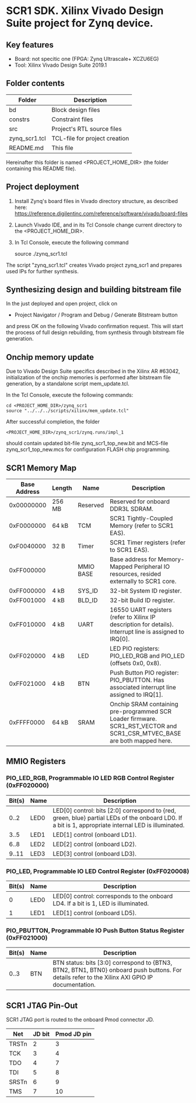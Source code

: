 # SCR1 SDK. Xilinx Vivado Design Suite project for Zynq device.

## Key features
* Board: not specitic one (FPGA: Zynq Ultrascale+ XCZU6EG)
* Tool: Xilinx Vivado Design Suite 2019.1

## Folder contents
Folder | Description
------ | -----------
bd              | Block design files
constrs         | Constraint files
src             | Project's RTL source files
zynq_scr1.tcl   | TCL-file for project creation
README.md       | This file

Hereinafter this folder is named <PROJECT_HOME_DIR> (the folder containing this README file).

## Project deployment
1. Install Zynq's board files in Vivado directory structure, as described here:
    https://reference.digilentinc.com/reference/software/vivado/board-files


2. Launch Vivado IDE, and in its Tcl Console change current directory to the <PROJECT_HOME_DIR>.

3. In Tcl Console, execute the following command


    source ./zynq_scr1.tcl

The script "zynq_scr1.tcl" creates Vivado project zynq_scr1 and prepares used IPs for further synthesis.

## Synthesizing design and building bitstream file
In the just deployed and open project, click on

* Project Navigator / Program and Debug / Generate Bitstream button

and press OK on the following Vivado confirmation request.
This will start the process of full design rebuilding, from synthesis through bitstream file generation.

## Onchip memory update
Due to Vivado Design Suite specifics described in the Xilinx AR #63042, initialization of the onchip memories
is performed after bitstream file generation, by a standalone script mem_update.tcl.

In the Tcl Console, execute the following commands:

    cd <PROJECT_HOME_DIR>/zynq_scr1
    source "../../../scripts/xilinx/mem_update.tcl"

After successful completion, the folder

    <PROJECT_HOME_DIR>/zynq_scr1/zynq.runs/impl_1

should contain updated bit-file zynq_scr1_top_new.bit and MCS-file zynq_scr1_top_new.mcs for configuration FLASH chip programming.

## SCR1 Memory Map
Base Address | Length | Name | Description
------------ | ------ | ---- | -----------
0x00000000   | 256 MB | Reserved | Reserved for onboard DDR3L SDRAM.
0xF0000000   | 64  kB | TCM  | SCR1 Tightly-Coupled Memory (refer to SCR1 EAS).
0xF0040000   | 32   B | Timer | SCR1 Timer registers (refer to SCR1 EAS).
0xFF000000   |  | MMIO BASE  | Base address for Memory-Mapped Peripheral IO resources, resided externally to SCR1 core.
0xFF000000   | 4   kB | SYS_ID | 32-bit System ID register.
0xFF001000   | 4   kB | BLD_ID | 32-bit Build ID register.
0xFF010000   | 4   kB | UART | 16550 UART registers (refer to Xilinx IP description for details). Interrupt line is assigned to IRQ[0].
0xFF020000   | 4   kB | LED | LED PIO registers: PIO_LED_RGB and PIO_LED (offsets 0x0, 0x8).
0xFF021000   | 4   kB | BTN | Push Button PIO register: PIO_PBUTTON. Has associated interrupt line assigned to IRQ[1].
0xFFFF0000   | 64  kB | SRAM | Onchip SRAM containing pre-programmed SCR Loader firmware. SCR1_RST_VECTOR and SCR1_CSR_MTVEC_BASE are both mapped here.

## MMIO Registers

### PIO_LED_RGB, Programmable IO LED RGB Control Register (0xFF020000)
Bit(s) | Name | Description
-------| ---- | -----------
0..2   | LED0 | LED[0] control: bits [2:0] correspond to {red, green, blue} partial LEDs of the onboard LD0. If a bit is 1, appropriate internal LED is illuminated.
3..5   | LED1 | LED[1] control (onboard LD1).
6..8   | LED2 | LED[2] control (onboard LD2).
9..11  | LED3 | LED[3] control (onboard LD3).

### PIO_LED, Programmable IO LED Control Register (0xFF020008)
Bit(s) | Name | Description
-------| ---- | -----------
0      | LED0 | LED[0] control: corresponds to the onboard LD4. If a bit is 1, LED is illuminated.
1      | LED1 | LED[1] control (onboard LD5).

### PIO_PBUTTON, Programmable IO Push Button Status Register (0xFF021000)
Bit(s) | Name | Description
-------| ---- | -----------
0..3   | BTN  | BTN status: bits [3:0] correspond to {BTN3, BTN2, BTN1, BTN0} onboard push buttons. For details refer to the Xilinx AXI GPIO IP documentation.


## SCR1 JTAG Pin-Out

SCR1 JTAG port is routed to the onboard Pmod connector JD.

Net    | JD bit | Pmod JD pin
-------| ------ | -----------
TRSTn  | 2      | 3
TCK    | 3      | 4
TDO    | 4      | 7
TDI    | 5      | 8
SRSTn  | 6      | 9
TMS    | 7      | 10

